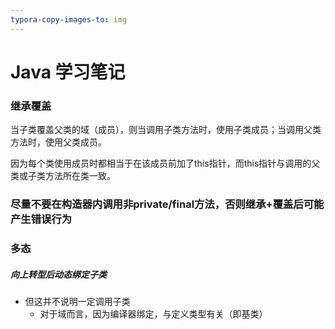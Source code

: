 ```yaml
---
typora-copy-images-to: img
---
```


# Java 学习笔记

### 继承覆盖

当子类覆盖父类的域（成员），则当调用子类方法时，使用子类成员；当调用父类方法时，使用父类成员。

因为每个类使用成员时都相当于在该成员前加了this指针，而this指针与调用的父类或子类方法所在类一致。

### 尽量不要在构造器内调用非private/final方法，否则继承+覆盖后可能产生错误行为

### 多态

##### 向上转型后动态绑定子类

* 但这并不说明一定调用子类
  * 对于域而言，因为编译器绑定，与定义类型有关（即基类）

